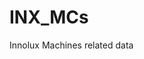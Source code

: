 # INX_MCs
Innolux Machines related data
<a href="https://github.com/chienping3/INX_MCs" src="https://img.shields.io/badge/Johnny-Johnny?style=social&logo=toyota&logoColor=black"></a>
